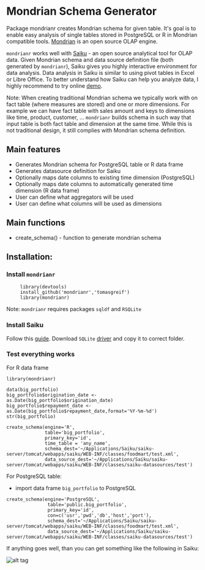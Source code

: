 Mondrian Schema Generator
=====
Package mondrianr creates Mondrian schema for given table. It's goal is to enable easy analysis of single tables stored in PostgreSQL or R in Mondrian compatible tools. [Mondrian](http://mondrian.pentaho.com/documentation/olap.php) is an open source OLAP engine.

`mondrianr` works well with [Saiku](http://meteorite.bi/saiku) - an open source analytical tool for OLAP data. Given Mondrian schema and data source definition file (both generated by `mondrianr`), Saiku gives you highly interactive environment for data analysis. 
Data analysis in Saiku is similar to using pivot tables in Excel or Libre Office. To better understand how Saiku can help you analyze data, I highly recommend to try online [demo](http://demo.analytical-labs.com/).

Note: When creating traditional Mondrian schema we typically work with on fact table (where measures are stored) and one or more dimensions. For example we can have fact table with sales amount and keys to dimensions like time, product, customer, ... `mondrianr` builds schema in such way that input table is both fact table and dimension at the same time. While this is not traditional design, it still complies with Mondrian schema definition.

Main features
------------------

 - Generates Mondrian schema for PostgreSQL table or R data frame
 - Generates datasource definition for Saiku
 - Optionally maps date columns to existing time dimension (PostgreSQL)
 - Optionally maps date columns to automatically generated time dimension (R data frame)
 - User can define what aggregators will be used
 - User can define what columns will be used as dimensions
 
Main functions
-----------------
 - create_schema() - function to generate mondrian schema
 
Installation:
----------------
### Install `mondrianr`
``` 
     library(devtools)
     install_github('mondrianr','tomasgreif')
     library(mondrianr)
```
Note: `mondrianr` requires packages `sqldf` and `RSQLite`

### Install Saiku
Follow this [guide](http://docs.analytical-labs.com/saiku/documentation/2013/08/15/quickstart.html). Download `SQLite` 
[driver](https://bitbucket.org/xerial/sqlite-jdbc/downloads) and copy it to correct folder.
 
### Test everything works

For R data frame
```
library(mondrianr)

data(big_portfolio)
big_portfolio$origination_date <- as.Date(big_portfolio$origination_date)
big_portfolio$repayment_date <- as.Date(big_portfolio$repayment_date,format='%Y-%m-%d')
str(big_portfolio)

create_schema(engine='R',
              table='big_portfolio',
              primary_key='id',
              time_table = 'any_name',
              schema_dest='~/Applications/Saiku/saiku-server/tomcat/webapps/saiku/WEB-INF/classes/foodmart/test.xml',
              data_source_dest='~/Applications/Saiku/saiku-server/tomcat/webapps/saiku/WEB-INF/classes/saiku-datasources/test')
```
For PostgreSQL table:

 - import data frame `big_portfolio` to PostgreSQL

```
create_schema(engine='PostgreSQL',
               table='public.big_portfolio',
               primary_key='id',
               con=c('usr','pwd','db','host','port'),
               schema_dest='~/Applications/Saiku/saiku-server/tomcat/webapps/saiku/WEB-INF/classes/foodmart/test.xml',
               data_source_dest='~/Applications/Saiku/saiku-server/tomcat/webapps/saiku/WEB-INF/classes/saiku-datasources/test')
```               

If anything goes well, than you can get something like the following in Saiku:

![alt tag](http://www.analytikdat.cz/images/easyblog_images/923/99999999-jednorazove-obrazky/mondrianr-saiku.png)
